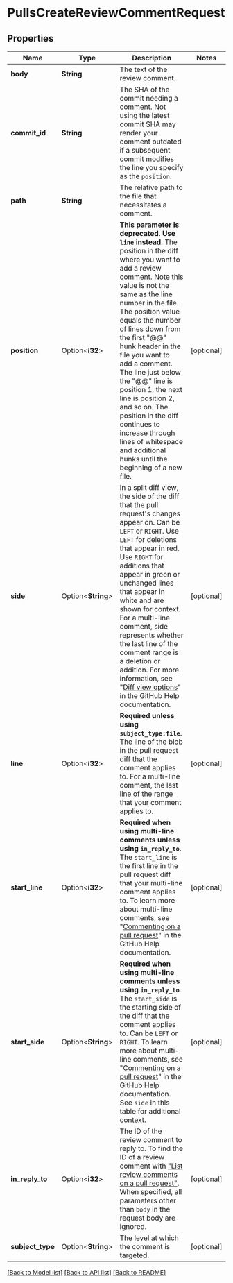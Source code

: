 # PullsCreateReviewCommentRequest

## Properties

Name | Type | Description | Notes
------------ | ------------- | ------------- | -------------
**body** | **String** | The text of the review comment. | 
**commit_id** | **String** | The SHA of the commit needing a comment. Not using the latest commit SHA may render your comment outdated if a subsequent commit modifies the line you specify as the `position`. | 
**path** | **String** | The relative path to the file that necessitates a comment. | 
**position** | Option<**i32**> | **This parameter is deprecated. Use `line` instead**. The position in the diff where you want to add a review comment. Note this value is not the same as the line number in the file. The position value equals the number of lines down from the first \"@@\" hunk header in the file you want to add a comment. The line just below the \"@@\" line is position 1, the next line is position 2, and so on. The position in the diff continues to increase through lines of whitespace and additional hunks until the beginning of a new file. | [optional]
**side** | Option<**String**> | In a split diff view, the side of the diff that the pull request's changes appear on. Can be `LEFT` or `RIGHT`. Use `LEFT` for deletions that appear in red. Use `RIGHT` for additions that appear in green or unchanged lines that appear in white and are shown for context. For a multi-line comment, side represents whether the last line of the comment range is a deletion or addition. For more information, see \"[Diff view options](https://docs.github.com/articles/about-comparing-branches-in-pull-requests#diff-view-options)\" in the GitHub Help documentation. | [optional]
**line** | Option<**i32**> | **Required unless using `subject_type:file`**. The line of the blob in the pull request diff that the comment applies to. For a multi-line comment, the last line of the range that your comment applies to. | [optional]
**start_line** | Option<**i32**> | **Required when using multi-line comments unless using `in_reply_to`**. The `start_line` is the first line in the pull request diff that your multi-line comment applies to. To learn more about multi-line comments, see \"[Commenting on a pull request](https://docs.github.com/articles/commenting-on-a-pull-request#adding-line-comments-to-a-pull-request)\" in the GitHub Help documentation. | [optional]
**start_side** | Option<**String**> | **Required when using multi-line comments unless using `in_reply_to`**. The `start_side` is the starting side of the diff that the comment applies to. Can be `LEFT` or `RIGHT`. To learn more about multi-line comments, see \"[Commenting on a pull request](https://docs.github.com/articles/commenting-on-a-pull-request#adding-line-comments-to-a-pull-request)\" in the GitHub Help documentation. See `side` in this table for additional context. | [optional]
**in_reply_to** | Option<**i32**> | The ID of the review comment to reply to. To find the ID of a review comment with [\"List review comments on a pull request\"](#list-review-comments-on-a-pull-request). When specified, all parameters other than `body` in the request body are ignored. | [optional]
**subject_type** | Option<**String**> | The level at which the comment is targeted. | [optional]

[[Back to Model list]](../README.md#documentation-for-models) [[Back to API list]](../README.md#documentation-for-api-endpoints) [[Back to README]](../README.md)


